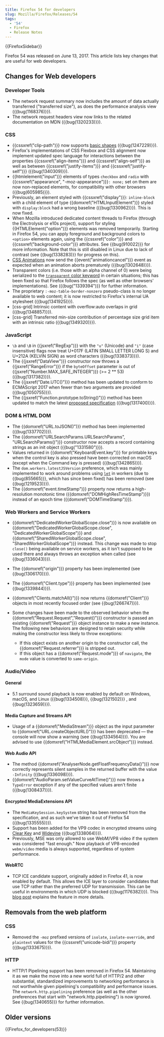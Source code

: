 ```yaml
---
title: Firefox 54 for developers
slug: Mozilla/Firefox/Releases/54
tags:
  - '54'
  - Firefox
  - Release Notes
---
```

{{FirefoxSidebar}}

Firefox 54 was released on June 13, 2017. This article lists key changes that are useful for web developers.

## Changes for Web developers

### Developer Tools

- The network request summary now includes the amount of data actually transferred ("transferred size"), as does the performance analysis view ({{bug(1168376)}}).
- The network request headers view now links to the related documentation on MDN ({{bug(1320233)}}).

### CSS

- {{cssxref("clip-path")}} now supports [basic shapes](/en-US/docs/Web/CSS/CSS_Shapes) ({{bug(1247229)}}).
- Firefox's implementations of CSS Flexbox and CSS alignment now implement updated spec language for interactions between the properties {{cssxref("align-items")}} and {{cssxref("align-self")}}  as well as between {{cssxref("justify-items")}} and {{cssxref("justify-self")}} ({{bug(1340309)}}).
- {{htmlelement("input")}} elements of types `checkbox` and `radio` with {{cssxref("appearance", "-moz-appearance")}}`: none;` set on them are now non-replaced elements, for compatibility with other browsers ({{bug(605985)}}).
- Previously, an element styled with {{cssxref("display")}}: `inline-block` with a child element of type {{domxref("HTMLInputElement")}} styled with `display:block` had a wrong baseline ({{bug(1330962)}}). This is now fixed.
- When Mozilla introduced dedicated content threads to Firefox (through the Electrolysis or e10s project), support for styling {{HTMLElement("option")}} elements was removed temporarily. Starting in Firefox 54, you can apply foreground and background colors to `<option>` elements again, using the {{cssxref("color")}} and {{cssxref("background-color")}} attributes. See {{bug(910022)}} for more information. Note that this is still disabled in Linux due to lack of contrast (see {{bug(1338283)}} for progress on this).
- [CSS Animations](/en-US/docs/Web/CSS/CSS_Animations) now send the {{event("animationcancel")}} event as expected when an animation aborts prematurely ({{bug(1302648)}}).
- Transparent colors (i.e. those with an alpha channel of 0) were being serialized to the [`transparent` color keyword](/en-US/docs/Web/CSS/color_value#transparent_keyword) in certain situations; this has been fixed so that Firefox follows the spec (as well as other browsers' implementations). See ({{bug("1339394")}} for further information.
- The proprietary `:-moz-table-border-nonzero` pseudo-class is no longer available to web content; it is now restricted to Firefox's internal UA stylesheet ({{bug(1341925)}}).
- \[css-grid] Intrinsic content with overflow:auto overlaps in grid ({{bug(1348857)}}).
- \[css-grid] Transferred min-size contribution of percentage size grid item with an intrinsic ratio ({{bug(1349320)}}).

### JavaScript

- `\b` and `\B` in {{jsxref("RegExp")}} with the `"u"` (Unicode) and `"i"` (case insensitive) flags now treat U+017F (LATIN SMALL LETTER LONG S) and U+212A (KELVIN SIGN) as word characters ({{bug(1338373)}}).
- The {{jsxref("DataView")}} constructor now throws a {{jsxref("RangeError")}} if the `byteOffset` parameter is out of {{jsxref("Number.MAX_SAFE_INTEGER")}} (>= 2 \*\* 53) ({{bug(1317382)}}).
- The {{jsxref("Date.UTC()")}} method has been updated to conform to ECMAScript 2017 when fewer than two arguments are provided ({{bug(1050755)}}).
- The {{jsxref("Function.prototype.toString()")}} method has been updated to match the latest [proposed specification](https://tc39.es/Function-prototype-toString-revision/) ({{bug(1317400)}}).

### DOM & HTML DOM

- The {{domxref("URL.toJSON()")}} method has been implemented ({{bug(1337702)}}).
- The {{domxref("URLSearchParams.URLSearchParams", "URLSearchParams()")}} constructor now accepts a record containing strings as an init object ({{bug("1331580")}}).
- Values returned in {{domxref("KeyboardEvent.key")}} for printable keys when the control key is also pressed have been corrected on macOS (except when the Command key is pressed) ({{bug(1342865)}}).
- The `dom.workers.latestJSVersion` preference, which was mainly implemented to work around problems using [`let`](/en-US/docs/Web/JavaScript/Reference/Statements/let) in workers (due to {{bug(855665)}}, which has since been fixed) has been removed (see {{bug(1219523)}}).
- The {{domxref("event.timeStamp")}} property now returns a high-resolution monotonic time ({{domxref("DOMHighResTimeStamp")}}) instead of an epoch time ({{domxref("DOMTimeStamp")}}).

### Web Workers and Service Workers

- {{domxref("DedicatedWorkerGlobalScope.close")}} is now available on {{domxref("DedicatedWorkerGlobalScope.close", "DedicatedWorkerGlobalScope")}} and {{domxref("SharedWorkerGlobalScope.close", "SharedWorkerGlobalScope")}} instead. This change was made to stop `close()` being available on service workers, as it isn't supposed to be used there and always throws an exception when called (see {{bug(1336043)}}).
- The {{domxref("origin")}} property has been implemented (see {{bug(1306170)}}).
- The {{domxref("Client.type")}} property has been implemented (see {{bug(1339844)}}).
- {{domxref("Clients.matchAll()")}} now returns {{domxref("Client")}} objects in most recently focused order (see {{bug(1266747)}}).
- Some changes have been made to the observed behavior when the {{domxref("Request.Request","Request()")}} constructor is passed an existing {{domxref("Request")}} object instance to make a new instance. The following new behaviors are designed to retain security while making the constructor less likely to throw exceptions:

  - If this object exists on another origin to the constructor call, the {{domxref("Request.referrer")}} is stripped out.
  - If this object has a {{domxref("Request.mode")}} of `navigate`, the `mode` value is converted to `same-origin`.

### Audio/Video

#### General

- 5.1 surround sound playback is now enabled by default on Windows, macOS, and Linux ({{bug(1334508)}}, {{bug(1321502)}} , and {{bug(1323659)}}).

#### Media Capture and Streams API

- Usage of a {{domxref("MediaStream")}} object as the input parameter to {{domxref("URL.createObjectURL()")}} has been deprecated — the console will now show a warning (see {{bug(1334564)}}). You are advised to use {{domxref("HTMLMediaElement.srcObject")}} instead.

#### Web Audio API

- The method {{domxref("AnalyserNode.getFloatFrequencyData()")}} now correctly represents silent samples in the returned buffer with the value `-Infinity` ({{bug(1336098)}}).
- {{domxref("AudioParam.setValueCurveAtTime()")}} now throws a `TypeError` exception if any of the specified values aren't finite ({{bug(1308437)}}).

#### Encrypted MediaExtensions API

- The `MediaKeySession.keySystem` string has been removed from the specification, and as such we've taken it out of Firefox 54 ({{bug(1335555)}}).
- Support has been added for the VP9 codec in encrypted streams using [Clear Key](https://www.w3.org/TR/encrypted-media/#clear-key) and [Widevine](https://www.widevine.com/) ({{bug(1338064)}}).
- Previously, MSE was only allowed to use WebM/VP8 video if the system was considered "fast enough." Now playback of VP8-encoded `webm/video` media is always supported, regardless of system performance.

#### WebRTC

- TCP ICE candidate support, originally added in Firefox 41, is now enabled by default. This allows the ICE layer to consider candidates that use TCP rather than the preferred UDP for transmission. This can be useful in environments in which UDP is blocked ({{bug(1176382)}}). This [blog post](https://blog.mozilla.org/webrtc/active-ice-tcp-punch-firewalls-directly/) explains the feature in more details.

## Removals from the web platform

### CSS

- Removed the `-moz` prefixed versions of `isolate`, `isolate-override`, and `plaintext` values for the {{cssxref("unicode-bidi")}} property ({{bug(1333675)}}).

### HTTP

- HTTP/1 Pipelining support has been removed in Firefox 54. Maintaining it as we make the move into a new world full of HTTP/2 and other substantial, standardized improvements to networking performance is not worthwhile given pipelining's compatibility and performance issues. The `network.http.pipelining` preference (as well as the other preferences that start with "network.http.pipelining") is now ignored. See {{bug(1340655)}} for further information.

## Older versions

{{Firefox_for_developers(53)}}
